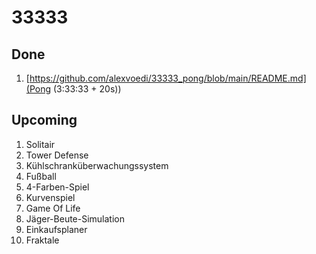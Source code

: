 # 33333

## Done
1. [https://github.com/alexvoedi/33333_pong/blob/main/README.md](Pong (3:33:33 + 20s))

## Upcoming
1. Solitair
2. Tower Defense
3. Kühlschranküberwachungssystem
4. Fußball
5. 4-Farben-Spiel
6. Kurvenspiel
7. Game Of Life
8. Jäger-Beute-Simulation
9. Einkaufsplaner
10. Fraktale

